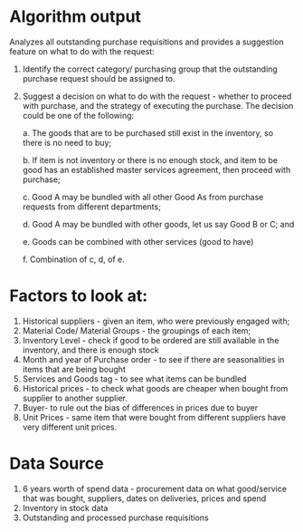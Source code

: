 # Algorithm output
Analyzes all outstanding purchase requisitions and provides a suggestion feature on what to do with the request:

1. Identify the correct category/ purchasing group that the outstanding purchase request should be assigned to.

2. Suggest a decision on what to do with the request - whether to proceed with purchase, and the strategy of executing the purchase. The decision could be one of the following:

    a. The goods that are to be purchased still exist in the inventory, so there is no need to buy;

    b. If item is not inventory or there is no enough stock, and item to be good has an established master services agreement, then proceed with purchase;

    c. Good A may be bundled with all other Good As from purchase requests from different departments;

    d. Good A may be bundled with other goods, let us say Good B or C; and

    e. Goods can be combined with other services (good to have)

    f. Combination of c, d, of e.


# Factors to look at:
1. Historical suppliers - given an item, who were previously engaged with;
2. Material Code/ Material Groups - the groupings of each item;
3. Inventory Level - check if good to be ordered are still available in the inventory, and there is enough stock
4. Month and year of Purchase order - to see if there are seasonalities in items that are being bought
5. Services and Goods tag - to see what items can be bundled
6. Historical prices - to check what goods are cheaper when bought from supplier to another supplier.
7. Buyer- to rule out the bias of differences in prices due to buyer 
8. Unit Prices - same item that were bought from different suppliers have very different unit prices.

# Data Source
1. 6 years worth of spend data - procurement data on what good/service that was bought, suppliers, dates on deliveries, prices and spend
2. Inventory in stock data
3. Outstanding and processed purchase requisitions 

